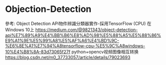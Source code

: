 # Objection-Detection
參考:
Object Detection APi物件辨識分類器實作-採用TensorFlow (CPU) 在Windows 10上
https://medium.com/@9821343/object-detection-api%E7%89%A9%E4%BB%B6%E8%AD%98%E5%88%A5%E5%88%86%E9%A1%9E%E5%99%A8%E5%AF%A6%E4%BD%9C-%E6%8E%A1%E7%94%A8tensorflow-cpu-%E5%9C%A8windows-10%E4%B8%8A-83d73065f27f
python+opencv视频图像相互转换
https://blog.csdn.net/m0_37733057/article/details/79023693
